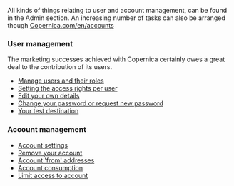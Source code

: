 All kinds of things relating to user and account management, can be
found in the Admin section. An increasing number of tasks can also be
arranged though
[Copernica.com/en/accounts](https://www.copernica.com/en/accounts)

### User management

The marketing successes achieved with Copernica certainly owes a great
deal to the contribution of its users.

-   [Manage users and their
    roles](./manage-users-and-their-roles.md)
-   [Setting the access rights per
    user](http://www.copernica.com/en/blog/setting-access-rights-per-user)
-   [Edit your own
    details](./edit-your-own-details.md)
-   [Change your password or request new
    password](./change-password-or-request-a-new-one.md)
-   [Your test
    destination](./what-is-the-test-destination.md)

### Account management

-   [Account
    settings](./account-settings.md)
-   [Remove your
    account](./remove-account.md)
-   [Account 'from'
    addresses](./default-account-from-addresses.md)
-   [Account
    consumption](./view-account-consumption.md)
-   [Limit access to
    account](./limiting-your-account-access-to-certain-ip-addresses.md)

